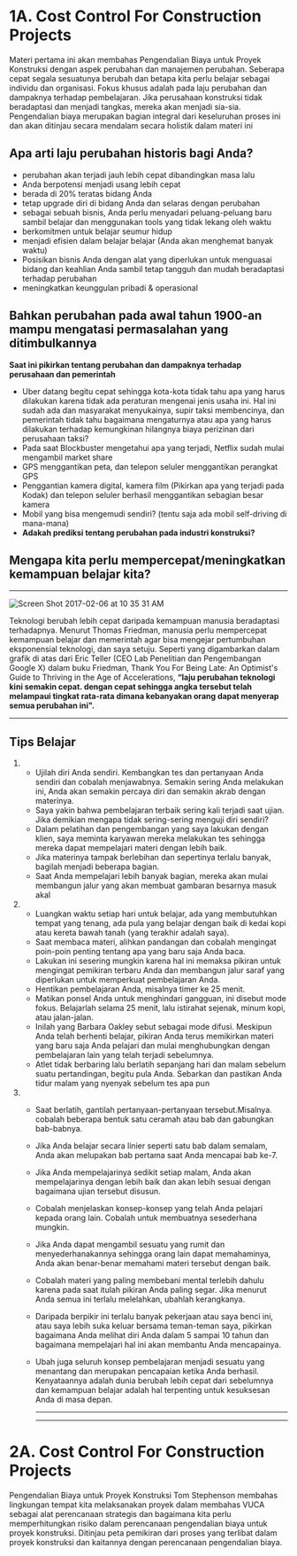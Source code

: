 
# 1A. Cost Control For Construction Projects

Materi pertama ini akan membahas Pengendalian Biaya untuk Proyek Konstruksi dengan aspek perubahan dan manajemen perubahan. Seberapa cepat segala sesuatunya berubah dan betapa kita perlu belajar sebagai individu dan organisasi. Fokus khusus adalah pada laju perubahan dan dampaknya terhadap pembelajaran. Jika perusahaan konstruksi tidak beradaptasi dan menjadi tangkas, mereka akan menjadi sia-sia. Pengendalian biaya merupakan bagian integral dari keseluruhan proses ini dan akan ditinjau secara mendalam secara holistik dalam materi ini

## Apa arti laju perubahan historis bagi Anda?

- perubahan akan terjadi jauh lebih cepat dibandingkan masa lalu
- Anda berpotensi menjadi usang lebih cepat
- berada di 20% teratas bidang Anda
- tetap upgrade diri di bidang Anda dan selaras dengan perubahan
- sebagai sebuah bisnis, Anda perlu menyadari peluang-peluang baru sambil belajar dan menggunakan tools yang tidak lekang oleh waktu
- berkomitmen untuk belajar seumur hidup
- menjadi efisien dalam belajar belajar (Anda akan menghemat banyak waktu)
- Posisikan bisnis Anda dengan alat yang diperlukan untuk menguasai bidang dan keahlian Anda sambil tetap tangguh dan mudah beradaptasi terhadap perubahan
- meningkatkan keunggulan pribadi & operasional 

## Bahkan perubahan pada awal tahun 1900-an mampu mengatasi permasalahan yang ditimbulkannya
**Saat ini pikirkan tentang perubahan dan dampaknya terhadap perusahaan dan pemerintah**
   - Uber datang begitu cepat sehingga kota-kota tidak tahu apa yang harus dilakukan karena tidak ada peraturan mengenai jenis usaha ini.
     Hal ini sudah ada dan masyarakat menyukainya, supir taksi membencinya, dan pemerintah tidak tahu bagaimana mengaturnya atau apa yang harus dilakukan terhadap kemungkinan         hilangnya biaya perizinan dari perusahaan taksi?
   - Pada saat Blockbuster mengetahui apa yang terjadi, Netflix sudah mulai mengambil market share
   - GPS menggantikan peta, dan telepon seluler menggantikan perangkat GPS
   - Penggantian kamera digital, kamera film (Pikirkan apa yang terjadi pada Kodak) dan telepon seluler berhasil menggantikan sebagian besar kamera
   - Mobil yang bisa mengemudi sendiri? (tentu saja ada mobil self-driving di mana-mana)
   - **Adakah prediksi tentang perubahan pada industri konstruksi?**


## Mengapa kita perlu mempercepat/meningkatkan kemampuan belajar kita?
---

![Screen Shot 2017-02-06 at 10 35 31 AM](https://github.com/user-attachments/assets/47358c3a-796a-4dac-97f2-e64f6c52490a)


Teknologi berubah lebih cepat daripada kemampuan manusia beradaptasi terhadapnya. Menurut Thomas Friedman, manusia perlu mempercepat kemampuan belajar dan memerintah agar bisa mengejar pertumbuhan eksponensial teknologi, dan saya setuju. Seperti yang digambarkan dalam grafik di atas dari Eric Teller (CEO Lab Penelitian dan Pengembangan Google X) dalam buku Friedman, Thank You For Being Late: An Optimist's Guide to Thriving in the Age of Accelerations, **“laju perubahan teknologi kini semakin cepat. dengan cepat sehingga angka tersebut telah melampaui tingkat rata-rata dimana kebanyakan orang dapat menyerap semua perubahan ini".**

---

## Tips Belajar
1. - Ujilah diri Anda sendiri. Kembangkan tes dan pertanyaan Anda sendiri dan cobalah menjawabnya. Semakin sering Anda melakukan ini, Anda akan semakin percaya diri dan semakin       akrab dengan materinya.
   -  Saya yakin bahwa pembelajaran terbaik sering kali terjadi saat ujian. Jika demikian mengapa tidak sering-sering menguji diri sendiri?
   -  Dalam pelatihan dan pengembangan yang saya lakukan dengan klien, saya meminta karyawan mereka melakukan tes sehingga mereka dapat mempelajari materi dengan lebih baik.
   -  Jika materinya tampak berlebihan dan sepertinya terlalu banyak, bagilah menjadi beberapa bagian.
   -  Saat Anda mempelajari lebih banyak bagian, mereka akan mulai membangun jalur yang akan membuat gambaran besarnya masuk akal

2. - Luangkan waktu setiap hari untuk belajar, ada yang membutuhkan tempat yang tenang, ada pula yang belajar dengan baik di kedai kopi atau kereta bawah tanah (yang terakhir         adalah saya).
   - Saat membaca materi, alihkan pandangan dan cobalah mengingat poin-poin penting tentang apa yang baru saja Anda baca.
   - Lakukan ini sesering mungkin karena hal ini memaksa pikiran untuk mengingat pemikiran terbaru Anda dan membangun jalur saraf yang diperlukan untuk memperkuat pembelajaran        Anda.
   - Hentikan pembelajaran Anda, misalnya timer ke 25 menit.
   - Matikan ponsel Anda untuk menghindari gangguan, ini disebut mode fokus. Belajarlah selama 25 menit, lalu istirahat sejenak, minum kopi, atau jalan-jalan.
   - Inilah yang Barbara Oakley sebut sebagai mode difusi. Meskipun Anda telah berhenti belajar, pikiran Anda terus memikirkan materi yang baru saja Anda pelajari dan mulai           menghubungkan dengan pembelajaran lain yang telah terjadi sebelumnya.
   - Atlet tidak berbaring lalu berlatih sepanjang hari dan malam sebelum suatu pertandingan, begitu pula Anda. Sebarkan dan pastikan Anda tidur malam yang nyenyak sebelum tes        apa pun
     
3. - Saat berlatih, gantilah pertanyaan-pertanyaan tersebut.Misalnya. cobalah beberapa bentuk satu ceramah atau bab dan gabungkan bab-babnya.
   - Jika Anda belajar secara linier seperti satu bab dalam semalam, Anda akan melupakan bab pertama saat Anda mencapai bab ke-7.
   - Jika Anda mempelajarinya sedikit setiap malam, Anda akan mempelajarinya dengan lebih baik dan akan lebih sesuai dengan bagaimana ujian tersebut disusun.
   - Cobalah menjelaskan konsep-konsep yang telah Anda pelajari kepada orang lain. Cobalah untuk membuatnya sesederhana mungkin.
   - Jika Anda dapat mengambil sesuatu yang rumit dan menyederhanakannya sehingga orang lain dapat memahaminya, Anda akan benar-benar memahami materi tersebut dengan baik.
   - Cobalah materi yang paling membebani mental terlebih dahulu karena pada saat itulah pikiran Anda paling segar. Jika menurut Anda semua ini terlalu melelahkan, ubahlah            kerangkanya.
   - Daripada berpikir ini terlalu banyak pekerjaan atau saya benci ini, atau saya lebih suka keluar bersama teman-teman saya, pikirkan bagaimana Anda melihat diri Anda dalam 5       sampai 10 tahun dan bagaimana mempelajari hal ini akan membantu Anda mencapainya.
   - Ubah juga seluruh konsep pembelajaran menjadi sesuatu yang menantang dan merupakan pencapaian ketika Anda berhasil. Kenyataannya adalah dunia berubah lebih cepat dari            sebelumnya dan kemampuan belajar adalah hal terpenting untuk kesuksesan Anda di masa depan.
  
     ---
     ---
# 2A. Cost Control For Construction Projects

Pengendalian Biaya untuk Proyek Konstruksi Tom Stephenson membahas lingkungan tempat kita melaksanakan proyek dalam membahas VUCA sebagai alat perencanaan strategis dan bagaimana kita perlu memperhitungkan risiko dalam perencanaan pengendalian biaya untuk proyek konstruksi. Ditinjau peta pemikiran dari proses yang terlibat dalam proyek konstruksi dan kaitannya dengan perencanaan pengendalian biaya.
     
